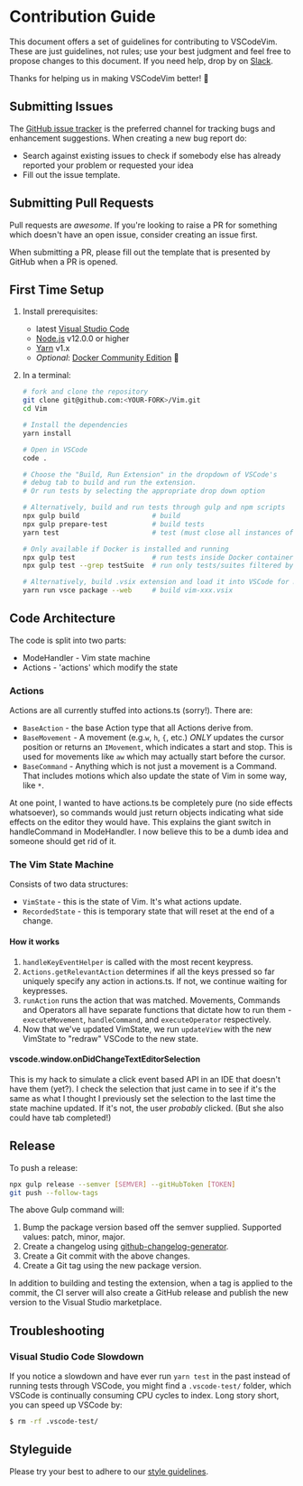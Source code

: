 # Contribution Guide

This document offers a set of guidelines for contributing to VSCodeVim.
These are just guidelines, not rules; use your best judgment and feel free to propose changes to this document.
If you need help, drop by on [Slack](https://vscodevim.herokuapp.com/).

Thanks for helping us in making VSCodeVim better! :clap:

## Submitting Issues

The [GitHub issue tracker](https://github.com/VSCodeVim/Vim/issues) is the preferred channel for tracking bugs and enhancement suggestions.
When creating a new bug report do:

- Search against existing issues to check if somebody else has already reported your problem or requested your idea
- Fill out the issue template.

## Submitting Pull Requests

Pull requests are _awesome_.
If you're looking to raise a PR for something which doesn't have an open issue, consider creating an issue first.

When submitting a PR, please fill out the template that is presented by GitHub when a PR is opened.

## First Time Setup

1.  Install prerequisites:
    - latest [Visual Studio Code](https://code.visualstudio.com/)
    - [Node.js](https://nodejs.org/) v12.0.0 or higher
    - [Yarn](https://classic.yarnpkg.com/) v1.x
    - _Optional_: [Docker Community Edition](https://store.docker.com/search?type=edition&offering=community) 🐋
1.  In a terminal:

    ```bash
    # fork and clone the repository
    git clone git@github.com:<YOUR-FORK>/Vim.git
    cd Vim

    # Install the dependencies
    yarn install

    # Open in VSCode
    code .

    # Choose the "Build, Run Extension" in the dropdown of VSCode's
    # debug tab to build and run the extension.
    # Or run tests by selecting the appropriate drop down option

    # Alternatively, build and run tests through gulp and npm scripts
    npx gulp build                  # build
    npx gulp prepare-test           # build tests
    yarn test                       # test (must close all instances of VSCode)

    # Only available if Docker is installed and running
    npx gulp test                   # run tests inside Docker container
    npx gulp test --grep testSuite  # run only tests/suites filtered by js regex inside container
    
    # Alternatively, build .vsix extension and load it into VSCode for manual testing
    yarn run vsce package --web     # build vim-xxx.vsix
    ```

## Code Architecture

The code is split into two parts:

- ModeHandler - Vim state machine
- Actions - 'actions' which modify the state

### Actions

Actions are all currently stuffed into actions.ts (sorry!). There are:

- `BaseAction` - the base Action type that all Actions derive from.
- `BaseMovement` - A movement (e.g.`w`, `h`, `{`, etc.) _ONLY_ updates the cursor position or returns an `IMovement`, which indicates a start and stop. This is used for movements like `aw` which may actually start before the cursor.
- `BaseCommand` - Anything which is not just a movement is a Command. That includes motions which also update the state of Vim in some way, like `*`.

At one point, I wanted to have actions.ts be completely pure (no side effects whatsoever), so commands would just return objects indicating what side effects on the editor they would have. This explains the giant switch in handleCommand in ModeHandler. I now believe this to be a dumb idea and someone should get rid of it.

### The Vim State Machine

Consists of two data structures:

- `VimState` - this is the state of Vim. It's what actions update.
- `RecordedState` - this is temporary state that will reset at the end of a change.

#### How it works

1.  `handleKeyEventHelper` is called with the most recent keypress.
2.  `Actions.getRelevantAction` determines if all the keys pressed so far uniquely specify any action in actions.ts. If not, we continue waiting for keypresses.
3.  `runAction` runs the action that was matched. Movements, Commands and Operators all have separate functions that dictate how to run them - `executeMovement`, `handleCommand`, and `executeOperator` respectively.
4.  Now that we've updated VimState, we run `updateView` with the new VimState to "redraw" VSCode to the new state.

#### vscode.window.onDidChangeTextEditorSelection

This is my hack to simulate a click event based API in an IDE that doesn't have them (yet?). I check the selection that just came in to see if it's the same as what I thought I previously set the selection to the last time the state machine updated. If it's not, the user _probably_ clicked. (But she also could have tab completed!)

## Release

To push a release:

```bash
npx gulp release --semver [SEMVER] --gitHubToken [TOKEN]
git push --follow-tags
```

The above Gulp command will:

1.  Bump the package version based off the semver supplied. Supported values: patch, minor, major.
2.  Create a changelog using [github-changelog-generator](https://github.com/github-changelog-generator/github-changelog-generator).
3.  Create a Git commit with the above changes.
4.  Create a Git tag using the new package version.

In addition to building and testing the extension, when a tag is applied to the commit, the CI server will also create a GitHub release and publish the new version to the Visual Studio marketplace.

## Troubleshooting

### Visual Studio Code Slowdown

If you notice a slowdown and have ever run `yarn test` in the past instead of running tests through VSCode, you might find a `.vscode-test/` folder, which VSCode is continually consuming CPU cycles to index. Long story short, you can speed up VSCode by:

```bash
$ rm -rf .vscode-test/
```

## Styleguide

Please try your best to adhere to our [style guidelines](https://github.com/VSCodeVim/Vim/blob/master/STYLE.md).
